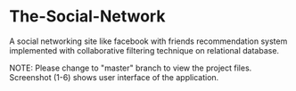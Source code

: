 # The-Social-Network
A social networking site like facebook with friends recommendation system implemented with collaborative filtering technique on relational database.

NOTE: Please change to "master" branch to view the project files.
Screenshot (1-6) shows user interface of the application.
